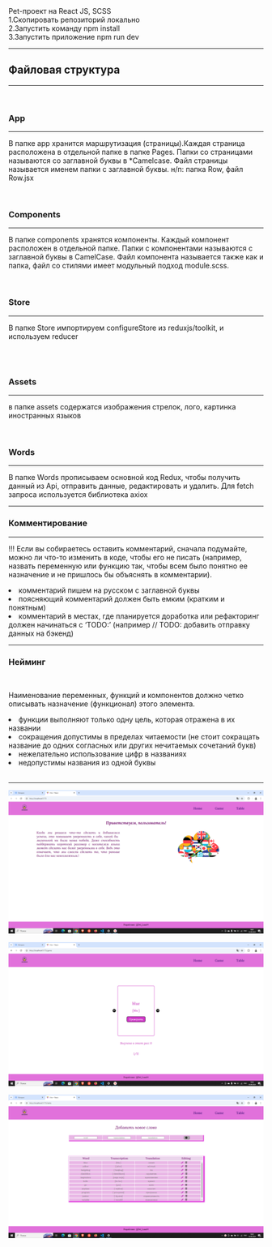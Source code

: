<div>Pet-проект на React JS, SCSS</div>

<div>
<div>1.Скопировать репозиторий локально</div>
<div>2.Запустить команду npm install</div>
<div>3.Запустить приложение npm run dev</div>
</div>
<hr>
<h2>Файловая структура</h2>
<hr>
<br>
<h3>App</h3>
<hr>
<p>В папке app хранится маршрутизация (страницы).Каждая страница расположена в отдельной папке в папке Pages. Папки со страницами называются со заглавной буквы в *Camelcase. Файл страницы называется именем папки с заглавной буквы. н/п: папка Row, файл Row.jsx </p>
<div>
<br>
<h3>Components</h3>
<hr>
<p>В папке components хранятся компоненты. Каждый компонент расположен в отдельной папке. Папки с компонентами называются с заглавной буквы в CamelCase. Файл компонента называется также как и папка, файл со стилями имеет модульный подход module.scss.</p>
<br>
<h3>Store</h3>
<hr>
<p>В папке Store импортируем configureStore из reduxjs/toolkit, и используем reducer</p>
<br><br>

<h3>Assets</h3>
<hr>
<p>в папке assets содержатся изображения стрелок, лого, картинка иностранных языков</p>
<br>
<h3>Words</h3>
<hr>
<p>В папке Words прописываем основной код Redux, чтобы получить данный из Api, отправить данные, редактировать и удалить. Для fetch запроса используется библиотека axiox</p>
<hr>
<h3>Комментирование</h3>
<hr>
<p>!!! Если вы собираетесь оставить комментарий, сначала подумайте, можно ли что-то изменить в коде, чтобы его не писать (например, назвать переменную или функцию так, чтобы всем было понятно ее назначение и не пришлось бы объяснять в комментарии).</p>
<div>
<div><li>комментарий пишем на русском с заглавной буквы</li></div>
<div><li>поясняющий комментарий должен быть емким (кратким и понятным)</li></div>
<div><li>комментарий в местах, где планируется доработка или рефакторинг должен начинаться с ‘TODO:’ (например // TODO: добавить отправку данных на бэкенд)</li></div>
</div>

<hr>
<h3>Нейминг</h3>
<br>
<div>
<p>Наименование переменных, функций и компонентов должно четко описывать назначение (функционал) этого элемента.</p>
<div><li>функции выполняют только одну цель, которая отражена в их названии</li></div>
<div><li>сокращения допустимы в пределах читаемости (не стоит сокращать название до одних согласных или других нечитаемых сочетаний букв)</li></div>
<div><li>нежелательно использование цифр в названиях</li></div>
<div><li>недопустимы названия из одной буквы</li></div>
</div>
<br>
<hr>
<p align="center">
 <img width="700px" src="./public/ScreenShots/imgOne.png" alt="main page"/>
</p>
</div>

<div>
<p align="center">
 <img width="700px" src="./public/ScreenShots/imgTwo.png" alt="cards page"/>
</p>
</div>
<div>
<p align="center">
 <img width="700px" src="./public/ScreenShots/imgThree.png" alt="table page"/>
</p>
</div>
